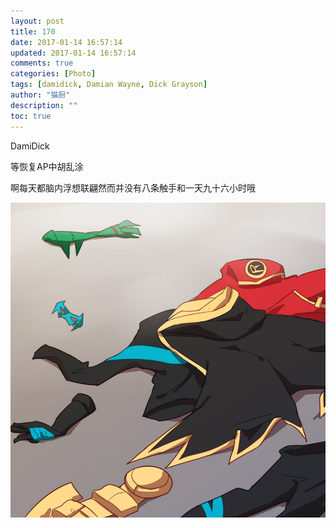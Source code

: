 ```yaml
---
layout: post
title: 170
date: 2017-01-14 16:57:14
updated: 2017-01-14 16:57:14
comments: true
categories: [Photo]
tags: [damidick, Damian Wayne, Dick Grayson]
author: "猫厨"
description: ""
toc: true
---
```


<p>DamiDick</p> 
<p>等恢复AP中胡乱涂</p> 
<p>啊每天都脑内浮想联翩然而并没有八条触手和一天九十六小时哦</p>

![](https://raw.githubusercontent.com/alicewish/meowchain247/master/img_cVZNdzJtQk9JV2RWK1dBQzRvckdXNmorRU1BSzc2ZGhUdUVINExHdnd6dlFJOVhBcGxYNUJ3PT0.jpg)